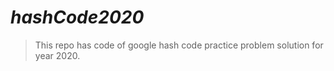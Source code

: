 # ***hashCode2020***
>This repo has code of google hash code practice problem solution for year 2020.

